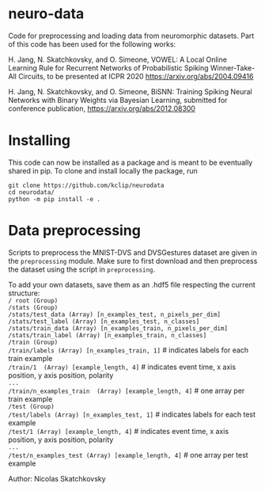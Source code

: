# neuro-data
Code for preprocessing and loading data from neuromorphic datasets.
Part of this code has been used for the following works:

H. Jang, N. Skatchkovsky, and O. Simeone, VOWEL: A Local Online Learning Rule for Recurrent Networks of Probabilistic Spiking Winner-Take-All Circuits, to be presented at ICPR 2020
https://arxiv.org/abs/2004.09416

H. Jang, N. Skatchkovsky, and O. Simeone, BiSNN: Training Spiking Neural Networks with Binary Weights via Bayesian Learning, submitted for conference publication, https://arxiv.org/abs/2012.08300


# Installing 
This code can now be installed as a package and is meant to be eventually shared in pip.
To clone and install locally the package, run 
~~~
git clone https://github.com/kclip/neurodata 
cd neurodata/ 
python -m pip install -e . 
~~~

# Data preprocessing
Scripts to preprocess the MNIST-DVS and DVSGestures dataset are  given in the `preprocessing` module. 
Make sure to first download and then preprocess the dataset using the script in `preprocessing`.

To add your own datasets, save them as an .hdf5 file respecting the current structure: <br />
`
/ root (Group) ` <br />
` /stats (Group) ` <br />
` /stats/test_data (Array) [n_examples_test, n_pixels_per_dim] ` <br />
` /stats/test_label (Array) [n_examples_test, n_classes] ` <br />
` /stats/train_data (Array) [n_examples_train, n_pixels_per_dim] ` <br />
`/stats/train_label (Array) [n_examples_train, n_classes] ` <br />
` /train (Group) ` <br />
` /train/labels (Array) [n_examples_train, 1] ` # indicates labels for each train example <br /> 
` /train/1  (Array) [example_length, 4] ` # indicates event time, x axis position, y axis position, polarity <br />
`...` <br />
` /train/n_examples_train  (Array) [example_length, 4] ` # one array per train example <br />
` /test (Group) ` <br />
` /test/labels (Array) [n_examples_test, 1] ` # indicates labels for each test example <br /> 
` /test/1 (Array) [example_length, 4] ` # indicates event time, x axis position, y axis position, polarity <br />
`...` <br />
` /test/n_examples_test (Array) [example_length, 4] ` # one array per test example <br />


Author: Nicolas Skatchkovsky
